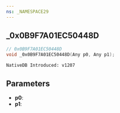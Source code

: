 ```yaml
---
ns: _NAMESPACE29
---
```

## _0x0B9F7A01EC50448D

```c
// 0x0B9F7A01EC50448D
void _0x0B9F7A01EC50448D(Any p0, Any p1);
```

```
NativeDB Introduced: v1207
```

## Parameters
* **p0**:
* **p1**:
